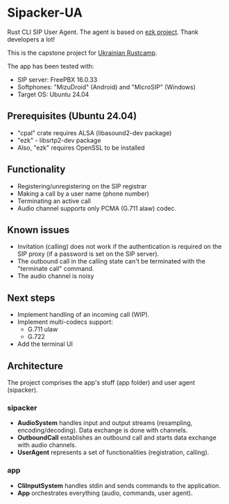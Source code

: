 # Sipacker-UA
Rust CLI SIP User Agent. The agent is based on [ezk project](https://github.com/kbalt/ezk). Thank developers a lot!

This is the capstone project for [Ukrainian Rustcamp](https://github.com/rust-lang-ua/rustcamp/tree/master).

The app has been tested with:
- SIP server: FreePBX 16.0.33
- Softphones: "MizuDroid" (Android) and "MicroSIP" (Windows)
- Target OS: Ubuntu 24.04

## Prerequisites (Ubuntu 24.04)
- "cpal" crate requires ALSA (libasound2-dev package)
- "ezk" - libsrtp2-dev package
- Also, "ezk" requires OpenSSL to be installed

## Functionality
- Registering/unregistering on the SIP registrar
- Making a call by a user name (phone number)
- Terminating an active call
- Audio channel supports only PCMA (G.711 alaw) codec.

## Known issues
- Invitation (calling) does not work if the authentication is required on the SIP proxy (if a password is set on the SIP server).
- The outbound call in the calling state can't be terminated with the "terminate call" command.
- The audio channel is noisy

## Next steps
- Implement handling of an incoming call (WIP).
- Implement multi-codecs support:
  - G.711 ulaw
  - G.722
- Add the terminal UI

## Architecture
The project comprises the app's stuff (app folder) and user agent (sipacker).
### sipacker
- **AudioSystem** handles input and output streams (resampling, encoding/decoding). Data exchange is done with channels.
- **OutboundCall** establishes an outbound call and starts data exchange with audio channels.
- **UserAgent** represents a set of functionalities (registration, calling).
### app
- **CliInputSystem** handles stdin and sends commands to the application.
- **App** orchestrates everything (audio, commands, user agent).
